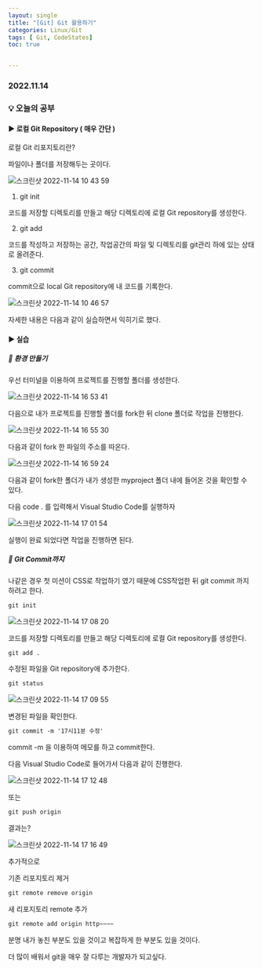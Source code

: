 ```yaml
---
layout: single
title: "[Git] Git 활용하기"
categories: Linux/Git
tags: [ Git, CodeStates]
toc: true


---
```


### 2022.11.14

### 💡  오늘의  공부 

#### ▶️ 로컬 Git Repository ( 매우 간단 )

로컬 Git 리포지토리란? 

파일이나 폴더를 저장해두는 곳이다. 

![스크린샷 2022-11-14 10 43 59](https://user-images.githubusercontent.com/104547038/201558188-6e82510f-22b2-431c-90aa-958389b89409.png)

1. git init

코드를 저장할 디렉토리를 만들고 해당 디렉토리에 로컬 Git repository를 생성한다. 

2. git add

코드를 작성하고 저장하는 공간, 작업공간의 파일 및 디렉토리를 git관리 하에 있는 상태로 올려준다. 

3. git commit

commit으로 local Git repository에 내 코드를 기록한다. 

![스크린샷 2022-11-14 10 46 57](https://user-images.githubusercontent.com/104547038/201558418-bb1007c3-763c-4396-a00d-8e48f27951cc.png)

자세한 내용은 다음과 같이 실습하면서 익히기로 했다. 

#### ▶️ 실습

##### 📌 환경 만들기

우선 터미널을 이용하여 프로젝트를 진행할 폴더를 생성한다. 

![스크린샷 2022-11-14 16 53 41](https://user-images.githubusercontent.com/104547038/201604790-2889ee09-0590-45b4-8edf-404d33419a00.png)

다음으로 내가 프로젝트를 진행할 폴더를 fork한 뒤 clone 폴더로 작업을 진행한다. 

![스크린샷 2022-11-14 16 55 30](https://user-images.githubusercontent.com/104547038/201605397-e807119c-6b8c-4473-9485-76ff8a688062.png)

다음과 같이 fork 한 파일의 주소를 따온다. 

![스크린샷 2022-11-14 16 59 24](https://user-images.githubusercontent.com/104547038/201606038-92a7a043-8dba-4c5f-b7df-0173b188da71.png)

다음과 같이 fork한 폴더가 내가 생성한 myproject 폴더 내에 들어온 것을 확인할 수 있다. 

다음 code . 를 입력해서 Visual Studio Code를 실행하자

![스크린샷 2022-11-14 17 01 54](https://user-images.githubusercontent.com/104547038/201606704-d4fc91a9-c121-496b-bb9a-49fb45aee7f3.png)

실행이 완료 되었다면 작업을 진행하면 된다. 

##### 📌 Git Commit까지 

나같은 경우 첫 미션이 CSS로 작업하기 였기 때문에 CSS작업한 뒤 git commit 까지 하려고 한다. 

```md
git init
```

![스크린샷 2022-11-14 17 08 20](https://user-images.githubusercontent.com/104547038/201607764-623f76af-654e-4d61-8ee0-359f6a06f02d.png)

코드를 저장할 디렉토리를 만들고 해당 디렉토리에 로컬 Git repository를 생성한다. 

```md
git add .
```

수정된 파일을 Git repository에 추가한다. 

```md
git status
```

![스크린샷 2022-11-14 17 09 55](https://user-images.githubusercontent.com/104547038/201608001-d48b624c-219a-407d-9640-bd3869a05025.png)

변경된 파일을 확인한다. 

```md
git commit -m '17시11분 수정'
```

commit -m 을 이용하여 메모를 하고 commit한다. 

다음 Visual Studio Code로 들어가서 다음과 같이 진행한다. 

![스크린샷 2022-11-14 17 12 48](https://user-images.githubusercontent.com/104547038/201609077-797bdc0a-3531-4931-af52-0c07f54ab67c.png)

또는 

```md
git push origin
```

결과는? 

![스크린샷 2022-11-14 17 16 49](https://user-images.githubusercontent.com/104547038/201609379-f5b918ac-2384-4760-aa96-7eb8d014b387.png)

추가적으로 

기존 리포지토리 제거 

```md
git remote remove origin
```

새 리포지토리 remote 추가 

```md
git remote add origin http~~~~
```

분명 내가 놓친 부분도 있을 것이고 복잡하게 한 부분도 있을 것이다. 

더 많이 배워서 git을 매우 잘 다루는 개발자가 되고싶다. 

